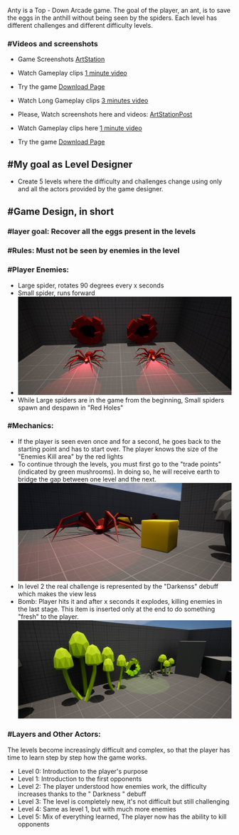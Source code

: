 Anty is a Top - Down Arcade game. The goal of the player, an ant, is to save the eggs in the anthill without being seen by the spiders. Each level has different challenges and different difficulty levels.

### #Videos and screenshots

- Game Screenshots [ArtStation](https://www.artstation.com/artwork/Xgxy4n)
- Watch Gameplay clips [1 minute video](https://youtu.be/yeR7v-2roT4)
- Try the game [Download Page](https://giusepperotondo.itch.io/anty-please-save-the-eggs)
- Watch Long Gameplay clips [3 minutes video](https://youtu.be/l9Ru01FmT2k)

- Please, Watch screenshots here and videos: [ArtStationPost]()
- Watch Gameplay clips here [1 minute video](https://youtu.be/yeR7v-2roT4)
- Try the game [Download Page](https://giusepperotondo.itch.io/anty-please-save-the-eggs)

## #My goal as Level Designer
- Create 5 levels where the difficulty and challenges change using only and all the actors provided by the game designer.
## #Game Design, in short
### #layer goal: Recover all the eggs present in the levels
### #Rules: Must not be seen by enemies in the level
### #Player Enemies:
- Large spider, rotates 90 degrees every x seconds
- Small spider, runs forward
- ![RC](/HighresScreenshot00028.png)
- While Large spiders are in the game from the beginning, Small spiders spawn and despawn in "Red Holes"
  
### #Mechanics:
- If the player is seen even once and for a second, he goes back to the starting point and has to start over. The player knows the size of the "Enemies Kill area" by the red lights
- To continue through the levels, you must first go to the "trade points" (indicated by green mushrooms). In doing so, he will receive earth to bridge the gap between one level and the next.
![RC](/HighresScreenshot00030.png)
- In level 2 the real challenge is represented by the "Darkenss" debuff which makes the view less
- Bomb: Player hits it and after x seconds it explodes, killing enemies in the last stage. This item is inserted only at the end to do something "fresh" to the player.
![RC](/HighresScreenshot00027.png)

### #Layers and Other Actors:
The levels become increasingly difficult and complex, so that the player has time to learn step by step how the game works.
- Level 0: Introduction to the player's purpose
- Level 1: Introduction to the first opponents
- Level 2: The player understood how enemies work, the difficulty increases thanks to the " Darkness " debuff
- Level 3: The level is completely new, it's not difficult but still challenging
- Level 4: Same as level 1, but with much more enemies
- Level 5: Mix of everything learned, The player now has the ability to kill opponents
